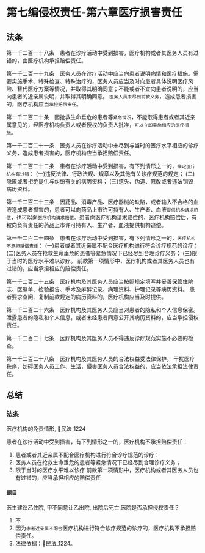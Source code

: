 # 第七编侵权责任-第六章医疗损害责任

## 法条
第一千二百一十八条　患者在诊疗活动中受到损害，医疗机构或者其医务人员有过错的，由医疗机构承担赔偿责任。

第一千二百一十九条　医务人员在诊疗活动中应当向患者说明病情和医疗措施。需要实施手术、特殊检查、特殊治疗的，医务人员应当及时向患者具体说明医疗风险、替代医疗方案等情况，并取得其明确同意；不能或者不宜向患者说明的，应当向患者的近亲属说明，并取得其明确同意。
`医务人员未尽到前款义务`，造成患者损害的，医疗机构应当`承担赔偿责任`。

第一千二百二十条　因抢救生命垂危的患者等`紧急情况`，不能取得患者或者其近亲属意见的，经医疗机构负责人或者授权的负责人批准，`可以立即实施相应的医疗措施`。

第一千二百二十一条　医务人员在诊疗活动中未尽到与当时的医疗水平相应的诊疗义务，造成患者损害的，医疗机构应当承担赔偿责任。

第一千二百二十二条　患者在诊疗活动中受到损害，有下列情形之一的，`推定医疗机构有过错`：
(一)违反法律、行政法规、规章以及其他有关诊疗规范的规定；
(二)隐匿或者拒绝提供与纠纷有关的病历资料；
(三)遗失、伪造、篡改或者违法销毁病历资料。

第一千二百二十三条　因药品、消毒产品、医疗器械的缺陷，或者输入不合格的血液造成患者损害的，患者可以向药品上市许可持有人、生产者、血液`提供机构请求赔偿`，也可以向`医疗机构请求赔偿`。患者向医疗机构请求赔偿的，医疗机构赔偿后，有权向负有责任的药品上市许可持有人、生产者、血液提供机构追偿。

第一千二百二十四条　患者在诊疗活动中受到损害，有下列情形之一的，`医疗机构不承担赔偿责任`：
(一)患者或者其近亲属不配合医疗机构进行符合诊疗规范的诊疗；
(二)医务人员在抢救生命垂危的患者等紧急情况下已经尽到合理诊疗义务；
(三)限于当时的医疗水平难以诊疗。
前款第一项情形中，医疗机构或者其医务人员也有过错的，应当承担相应的赔偿责任。

第一千二百二十五条　医疗机构及其医务人员应当按照规定填写并妥善保管住院志、医嘱单、检验报告、手术及麻醉记录、病理资料、护理记录等病历资料。
患者要求查阅、复制前款规定的病历资料的，医疗机构应当及时提供。

第一千二百二十六条　医疗机构及其医务人员应当对患者的隐私和个人信息保密。泄露患者的隐私和个人信息，或者未经患者同意公开其病历资料的，应当承担侵权责任。

第一千二百二十七条　医疗机构及其医务人员不得违反诊疗规范实施不必要的检查。

第一千二百二十八条　医疗机构及其医务人员的合法权益受法律保护。
干扰医疗秩序，妨碍医务人员工作、生活，侵害医务人员合法权益的，应当依法承担法律责任。

## 总结


### 法条
医疗机构的免责情形, 🚪民法_1224

患者在诊疗活动中受到损害，有下列情形之一的，医疗机构不承担赔偿责任：
1. 患者或者其近亲属不配合医疗机构进行符合诊疗规范的诊疗：
2. 医务人员在抢救生命垂危的患者等紧急情况下已经尽到合理诊疗义务；
3. 限于当时的医疗水平难以诊疗
前款第一项情形中，医疗机构或者其医务人员也有过错的，应当承担相应的赔偿责任

#### 题目
医生建议乙住院, 甲不同意让乙出院, 出院后死亡.医院是否承担侵权责任？
1. 不
2. 因为`患者近亲属不配合`医疗机构进行符合诊疗规范的诊疗的，医疗机构不承担赔偿责任。
3. 法律依据：🚪民法_1224。



